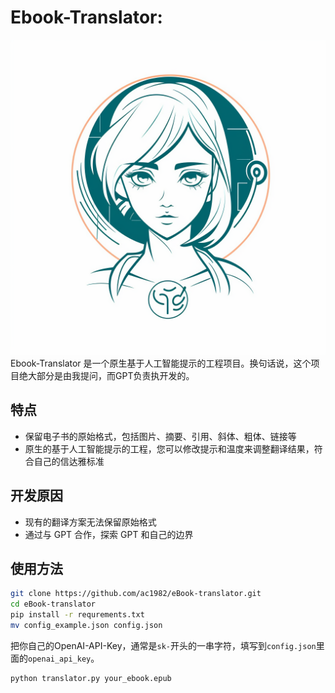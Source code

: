 # Ebook-Translator: 
![eBook-GPT-Translator Logo](./logo.png)
Ebook-Translator 是一个原生基于人工智能提示的工程项目。换句话说，这个项目绝大部分是由我提问，而GPT负责执开发的。

## 特点

- 保留电子书的原始格式，包括图片、摘要、引用、斜体、粗体、链接等
- 原生的基于人工智能提示的工程，您可以修改提示和温度来调整翻译结果，符合自己的信达雅标准

## 开发原因
- 现有的翻译方案无法保留原始格式
- 通过与 GPT 合作，探索 GPT 和自己的边界

## 使用方法
```bash
git clone https://github.com/ac1982/eBook-translator.git
cd eBook-translator
pip install -r requrements.txt
mv config_example.json config.json
```
把你自己的OpenAI-API-Key，通常是```sk-```开头的一串字符，填写到```config.json```里面的```openai_api_key```。

```bash
python translator.py your_ebook.epub
```

